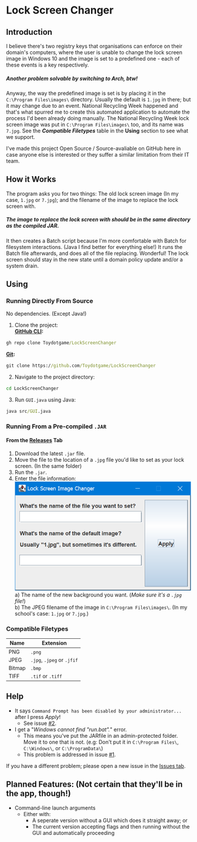 # Lock Screen Changer
## Introduction
I believe there's two registry keys that organisations can enforce on their domain's computers, where the user is unable to change the lock screen image in Windows 10 and the image is set to a predefined one - each of these events is a key respectively.
##### Another problem solvable by switching to Arch, btw!
Anyway, the way the predefined image is set is by placing it in the `C:\Program Files\images\` directory. Usually the default is `1.jpg` in there; but it may change due to an event. National Recycling Week happened and that's what spurred me to create this automated application to automate the process I'd been already doing manually. The National Recycling Week lock screen image was put in `C:\Program Files\images\` too, and its name was `7.jpg`.
See the **_Compatible Filetypes_** table in the **Using** section to see what we support.

I've made this project Open Source / Source-avaliable on GitHub here in case anyone else is interested or they suffer a similar limitation from their IT team.

## How it Works
The program asks you for two things: The old lock screen image (In my case, `1.jpg` or `7.jpg`); and the filename of the image to replace the lock screen with.
##### The image to replace the lock screen with should be in the same directory as the compiled JAR.
It then creates a Batch script because I'm more comfortable with Batch for filesystem interactions. (Java I find better for everything else!)
It runs the Batch file afterwards, and does all of the file replacing.
Wonderful! The lock screen should stay in the new state until a domain policy update and/or a system drain.

## Using
### Running Directly From Source
No dependencies. (Except Java!)
1. Clone the project: <br>
  **[GitHub CLI](https://github.com/cli/cli):**
  ```cmd
  gh repo clone Toydotgame/LockScreenChanger
  ```
  **[Git](https://git-scm.com):**
  ```cmd
  git clone https://github.com/Toydotgame/LockScreenChanger
  ```
2. Navigate to the project directory:
 ```cmd
 cd LockScreenChanger
 ```
3. Run `GUI.java` using Java:
 ```cmd
 java src/GUI.java
 ```
 
### Running From a Pre-compiled `.JAR`
#### From the [Releases](https://github.com/Toydotgame/LockScreenChanger/releases) Tab
1. Download the latest `.jar` file.
2. Move the file to the location of a `.jpg` file you'd like to set as your lock screen. (In the same folder)
3. Run the `.jar`.
4. Enter the file information: <br>
 ![](Frame.png) <br>
 a) The name of the new background you want. (_Make sure it's a `.jpg` file!_) <br>
 b) The JPEG filename of the image in `C:\Program Files\images\`. (In my school's case: `1.jpg` or `7.jpg`.)
 
 ### Compatible Filetypes
 Name | Extension
 ---- | ----
 PNG | `.png`
 JPEG | `.jpg`, `.jpeg` or `.jfif`
 Bitmap | `.bmp`
 TIFF | `.tif` or `.tiff`

## Help
* It says `Command Prompt has been disabled by your administrator...` after I press _Apply_!
	* See issue [#2](https://github.com/Toydotgame/LockScreenChanger/issues/2).
* I get a "_Windows cannot find "run.bat"._" error.
	* This means you've put the JARfile in an admin-protected folder. Move it to one that is not. (e.g: Don't put it in `C:\Program Files\`, `C:\Windows\`, or `C:\ProgramData\`)
	* This problem is addressed in issue [#1](https://github.com/Toydotgame/LockScreenChanger/issues/1). <br>

If you have a different problem; please open a new issue in the [Issues tab](https://github.com/Toydotgame/LockScreenChanger/issues/).

## Planned Features: (Not certain that they'll be in the app, though!)
* Command-line launch arguments
	* Either with:
		* A seperate version without a GUI which does it straight away; or
		* The current version accepting flags and then running without the GUI and automatically proceeding
